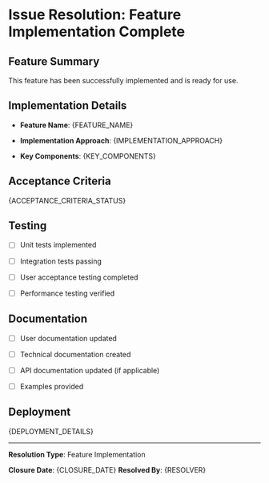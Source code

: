 # Issue Resolution: Feature Implementation Complete

## Feature Summary

This feature has been successfully implemented and is ready for use.

## Implementation Details

- **Feature Name**: {FEATURE_NAME}

- **Implementation Approach**: {IMPLEMENTATION_APPROACH}

- **Key Components**: {KEY_COMPONENTS}

## Acceptance Criteria

{ACCEPTANCE_CRITERIA_STATUS}

## Testing

- [ ] Unit tests implemented

- [ ] Integration tests passing

- [ ] User acceptance testing completed

- [ ] Performance testing verified

## Documentation

- [ ] User documentation updated

- [ ] Technical documentation created

- [ ] API documentation updated (if applicable)

- [ ] Examples provided

## Deployment

{DEPLOYMENT_DETAILS}

---

**Resolution Type**: Feature Implementation

**Closure Date**: {CLOSURE_DATE}
**Resolved By**: {RESOLVER}
